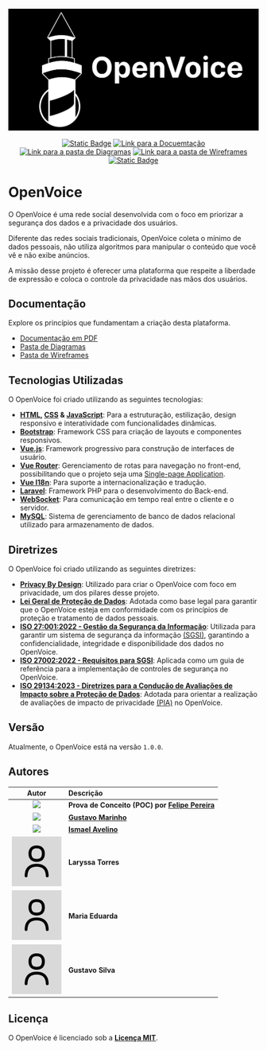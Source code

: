 <p align="center">
  <img src="misc/media/logo.svg" width="860px">
</p>

<div align="center">
  <a href="LICENSE"><img alt="Static Badge" src="https://img.shields.io/badge/Licen%C3%A7a-MIT-blue"></a>
  <a href="misc/media/Documentação/Versão de Setembro de 2024/Documentação_OpenVoice.pdf"><img alt="Link para a Docuemtação" src="https://img.shields.io/badge/Documenta%C3%A7%C3%A3o-darkgreen"></a>
  <a href="misc/diagramas"><img alt="Link para a pasta de Diagramas" src="https://img.shields.io/badge/Diagramas-darkgreen"></a>
  <a href="misc/wireframes"><img alt="Link para a pasta de Wireframes" src="https://img.shields.io/badge/Wireframes-darkgreen"></a>
  <a href="#versão"><img alt="Static Badge" src="https://img.shields.io/badge/Vers%C3%A3o-1.0.0-c6c6c6"></a>
</div>

# OpenVoice

O OpenVoice é uma rede social desenvolvida com o foco em priorizar a segurança dos dados e a privacidade dos usuários. 

Diferente das redes sociais tradicionais, OpenVoice coleta o mínimo de dados pessoais, não utiliza algoritmos para manipular o conteúdo que você vê e não exibe anúncios. 

A missão desse projeto é oferecer uma plataforma que respeite a liberdade de expressão e coloca o controle da privacidade nas mãos dos usuários.

## Documentação

Explore os princípios que fundamentam a criação desta plataforma.

<ul>
  <li><a href="misc/media/Documentação/Versão de Setembro de 2024/Documentação_OpenVoice.pdf">Documentação em PDF</a></li>
  <li><a href="misc/diagramas">Pasta de Diagramas</a></li>
  <li><a href="misc/wireframes">Pasta de Wireframes</a></li>
</ul>

## Tecnologias Utilizadas

O OpenVoice foi criado utilizando as seguintes tecnologias:

- **[HTML](https://developer.mozilla.org/en-US/docs/Web/HTML), [CSS](https://developer.mozilla.org/en-US/docs/Web/CSS) & [JavaScript](https://developer.mozilla.org/en-US/docs/Web/JavaScript)**: Para a estruturação, estilização, design responsivo e interatividade com funcionalidades dinâmicas.
- **[Bootstrap](https://getbootstrap.com/)**: Framework CSS para criação de layouts e componentes responsivos.
- **[Vue.js](https://vuejs.org/)**: Framework progressivo para construção de interfaces de usuário.
- **[Vue Router](https://router.vuejs.org/)**: Gerenciamento de rotas para navegação no front-end, possibilitando que o projeto seja uma [Single-page Application](https://developer.mozilla.org/en-US/docs/Glossary/SPA).
- **[Vue I18n](https://vue-i18n.intlify.dev/)**: Para suporte a internacionalização e tradução.
- **[Laravel](https://laravel.com/)**: Framework PHP para o desenvolvimento do Back-end.
- **[WebSocket](https://developer.mozilla.org/en-US/docs/Web/API/WebSockets_API)**: Para comunicação em tempo real entre o cliente e o servidor.
- **[MySQL](https://www.mysql.com/)**: Sistema de gerenciamento de banco de dados relacional utilizado para armazenamento de dados.

## Diretrizes

O OpenVoice foi criado utilizando as seguintes diretrizes:

- **[Privacy By Design](https://en.wikipedia.org/wiki/Privacy_by_design)**: Utilizado para criar o OpenVoice com foco em privacidade, um dos pilares desse projeto.
- **[Lei Geral de Proteção de Dados](https://www.gov.br/esporte/pt-br/acesso-a-informacao/lgpd)**: Adotada como base legal para garantir que o OpenVoice esteja em conformidade com os princípios de proteção e tratamento de dados pessoais.
- **[ISO 27:001:2022 - Gestão da Segurança da Informação](https://www.estrategiaconcursos.com.br/blog/seguranca-informacao-iso-27001-2022/)**: Utilizada para garantir um sistema de segurança da informação [(SGSI)](https://advisera.com/27001academy/pt-br/blog/2016/05/30/o-que-e-um-sistema-de-gestao-de-seguranca-da-informacao-sgsi-de-acordo-com-a-iso-27001/), garantindo a confidencialidade, integridade e disponibilidade dos dados no OpenVoice.
- **[ISO 27002:2022 - Requisitos para SGSI](https://www.estrategiaconcursos.com.br/blog/seguranca-informacao-iso-27002-2022/#)**: Aplicada como um guia de referência para a implementação de controles de segurança no OpenVoice.
- **[ISO 29134:2023 - Diretrizes para a Condução de Avaliações de Impacto sobre a Proteção de Dados](https://www.target.com.br/produtos/normas-tecnicas/45465/nbriso-iec29134-tecnologia-da-informacao-tecnicas-de-seguranca-orientacoes-para-avaliacao-de-impacto-de-privacidade)**: Adotada para orientar a realização de avaliações de impacto de privacidade [(PIA)](https://pt.wikipedia.org/wiki/Avalia%C3%A7%C3%A3o_de_impacto_de_privacidade) no OpenVoice.
## Versão

<div class="versão">
Atualmente, o OpenVoice está na versão <code>1.0.0</code>.
</div>

## Autores

| Autor | Descrição |
| :---: | :--- |
| <img src="https://avatars.githubusercontent.com/u/81395037?v=4" width="100px"> | **Prova de Conceito (POC) por [Felipe Pereira](https://github.com/VerbalThree)** |
| <img src="https://avatars.githubusercontent.com/u/169792459?v=4" width="100px"> | **[Gustavo Marinho](https://github.com/GusttaviCute)** |
| <img src="https://avatars.githubusercontent.com/u/168347227?v=4" width="100px"> | **[Ismael Avelino](https://github.com/MaelITK25)** |
| <img src="misc/media/user.png" width="100px"> | **Laryssa Torres** |
| <img src="misc/media/user.png" width="100px"> | **Maria Eduarda** |
| <img src="misc/media/user.png" width="100px"> | **Gustavo Silva** |

## Licença

O OpenVoice é licenciado sob a **[Licença MIT](LICENSE)**.
